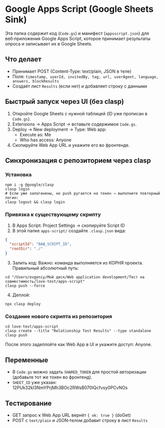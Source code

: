 # Google Apps Script (Google Sheets Sink)

Эта папка содержит код (`Code.gs`) и манифест (`appsscript.json`) для веб‑приложения Google Apps Script, которое принимает результаты опроса и записывает их в Google Sheets.

## Что делает
- Принимает POST (Content-Type: text/plain, JSON в теле)
- Поля: `timestamp, userId, invitedBy, tag, url, userAgent, language, answers, blockResults`
- Создаёт лист `Results` (если нет) и добавляет строку с данными

## Быстрый запуск через UI (без clasp)
1. Откройте Google Sheets с нужной таблицей (ID уже прописан в `Code.gs`).
2. Extensions → Apps Script → вставьте содержимое `Code.gs`.
3. Deploy → New deployment → Type: Web app:
   - Execute as: Me
   - Who has access: Anyone
4. Скопируйте Web App URL и укажите его во фронтенде.

## Синхронизация с репозиторием через clasp

### Установка
```
npm i -g @google/clasp
clasp login
# Если уже залогинены, но push ругается на токен → выполните повторный логин:
clasp logout && clasp login
```

### Привязка к существующему скрипту
1. В Apps Script: Project Settings → скопируйте Script ID
2. В этой папке `apps-script/` создайте `.clasp.json` вида:
```json
{
  "scriptId": "ВАШ_SCRIPT_ID",
  "rootDir": "./"
}
```
3. Залить код:
Важно: команда выполняется из КОРНЯ проекта. Правильный абсолютный путь:
```
cd "/Users/evgeniy/Мой диск/Web application development/Тест на совместимость/love-test/apps-script"
clasp push --force
```
4. Деплой:
```
npx clasp deploy
```

### Создание нового скрипта из репозитория
```
cd love-test/apps-script
clasp create --title "Relationship Test Results" --type standalone
clasp push
```
После этого задеплойте как Web App в UI и укажите доступ: Anyone.

## Переменные
- В `Code.gs` можно задать `SHARED_TOKEN` для простой авторизации (добавьте тот же токен во фронтенд).
- `SHEET_ID` уже указан: 12PUk32kI3NmYPrjMh3BOc2RWsB070lQcfvsy0PCvNOs

## Тестирование
- GET запрос к Web App URL вернёт `{ ok: true }` (doGet)
- POST c `text/plain` и JSON‑телом добавит строку в лист `Results`